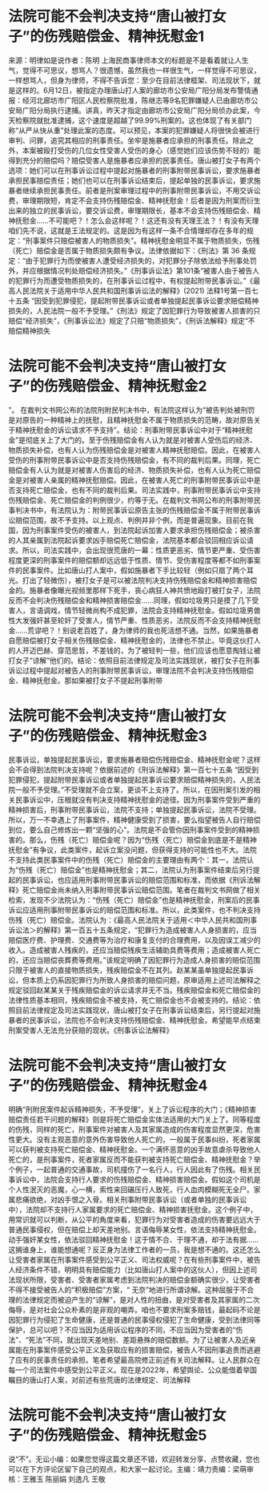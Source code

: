 # 法院可能不会判决支持“唐山被打女子”的伤残赔偿金、精神抚慰金1

来源：明律如是说作者：陈明 上海民商事律师本文的标题是不是看着就让人生气，觉得不可思议，想骂人？很遗憾，虽然我也一样很生气，一样觉得不可思议，一样想骂人，但身为律师，不得不告诉您：至少在目前法律框架、司法现状下，就是这样的。6月12日，被指定办理唐山打人案的廊坊市公安局广阳分局发布警情通报：经河北廊坊市广阳区人民检察院批准，陈继志等9名犯罪嫌疑人已由廊坊市公安局广阳分局执行逮捕。讲真，昨天才指定由廊坊市公安局广阳分局侦办此案，今天检察院就批准逮捕，这个速度是超越了99.99%刑案的。这也体现了有关部门称“从严从快从重”处理此案的态度。可以预见，本案的犯罪嫌疑人将很快会被进行审判、问罪，追究其相应的刑事责任。坐牢是施暴者应承担的刑事责任。除此之外，本案被殴打受伤的几位女性受害人受伤的身心（感觉她们应该伤势不轻的）能得到充分的赔偿吗？赔偿受害人是施暴者应承担的民事责任。唐山被打女子有两个选项：她们可以在刑事诉讼过程中提起对施暴者的刑事附带民事诉讼，要求施暴者承担民事赔偿责任；她们也可以在刑事诉讼结束后，提起单独的民事诉讼，要求施暴者继续承担民事责任。前者是刑案审理过程中的刑事附带民事诉讼，不用交诉讼费，审理期限短，肯定不会支持伤残赔偿金、精神抚慰金！后者是因为刑案而衍生出来的独立的民事诉讼，要交诉讼费，审理期限长，基本不会支持伤残赔偿金、精神抚慰金......不可能吧？！怎么会这样呢？！这还有没有天理王法？！有没有天理咱们先不说，这就是王法规定的。这是因为有这样一条不合情理却存在多年的规定：“刑事案件只赔偿被害人的物质损失”。精神抚慰金明显不属于物质损失，伤残（死亡）赔偿金是否属于物质损失颇有争议。法律依据如下：《刑法》第 36 条规定：“由于犯罪行为而使被害人遭受经济损失的，对犯罪分子除依法给予刑事处罚外，并应根据情况判处赔偿经济损失。”《刑事诉讼法》第101条“被害人由于被告人的犯罪行为而遭受物质损失的，在刑事诉讼过程中，有权提起附带民事诉讼。”《最高人民法院关于适用中华人民共和国刑事诉讼法的解释》(2021) 法释1号第一百七十五条 “因受到犯罪侵犯，提起附带民事诉讼或者单独提起民事诉讼要求赔偿精神损失的，人民法院一般不予受理。”《刑法》规定了因犯罪行为导致被害人损害的只赔偿“经济损失”，《刑事诉讼法》规定了只赔“物质损失”，《刑诉法解释》规定“不赔偿精神损失

# 法院可能不会判决支持“唐山被打女子”的伤残赔偿金、精神抚慰金2

”。 在裁判文书网公布的法院刑附民判决书中，有法院这样认为“被告判处被刑罚是对原告的一种精神上的抚慰，且精神抚慰金不属于物质损失的范畴，故对原告关于精神抚慰金的诉讼请求不予支持”。结论：刑事附带民事诉讼中对于“精神抚慰金”是彻底关上了大门的。至于伤残赔偿金有人认为就是对被害人受伤后的经济、物质损失补偿，也有人认为伤残赔偿金是对被害人精神抚慰赔偿。因此，在被害人受伤的刑事附带民事诉讼中是否支持伤残赔偿金，有不同的裁判后果。同理，死亡赔偿金有人认为就是对被害人伤害后的经济、物质损失补偿，也有人认为死亡赔偿金是对被害人亲属的精神抚慰赔偿。因此，在被害人死亡的刑事附带民事诉讼中是否支持死亡赔偿金，也有不同的裁判后果。司法实践中，刑事附带民事诉讼中支持伤残赔偿金、死亡赔偿金的判例很少，约等于无。在裁判文书网公布的刑事附带民事判决书中，有法院认为：附带民事诉讼原告主张的伤残赔偿金不属于附带民事诉讼赔偿范围，故不予支持。以上观点、判例并非个例，而是普遍现象。目前在我国，因为刑事案件受伤的被害人，到法院起诉加害人要求承担伤残赔偿金；被杀害的人其亲属到法院起诉要求凶手赔偿死亡赔偿金，法院基本都会驳回相应诉讼请求。所以，司法实践中，会出现很荒唐的一幕：性质更恶劣、情节更严重、受伤害程度更深的刑事案件的赔偿额却远远低于性质、情节、受伤害程度等都不如刑事案件的民事案件。比如唐山打人案中，假如施暴者下手比较轻（例如只扇了两个耳光。打出了轻微伤），被打女子是可以被法院判决支持伤残赔偿金和精神损害赔偿金的。施暴者像曝光视频里那样下死手，丧心病狂人神共愤地殴打被打女子，法院反而不会判决伤残赔偿金和精神损害赔偿金......同理，假如垃圾男只是摸了几下受害人，言语调戏，情节轻微尚构不成犯罪，法院会支持精神抚慰金。假如垃圾男兽性大发强奸甚至轮奸了受害人，情节严重、性质恶劣，法院反而不会支持精神抚慰金......荒谬吧？！别说老百姓了，身为律师的我也死活想不通。当然，如果施暴者自愿赔偿被打女子相关伤残赔偿金、精神抚慰金的，法律也不禁止。毕竟这伙打人的人开迈巴赫、穿范思哲，不差钱的，为了被轻判一些，他们应该也愿意掏钱让被打女子“谅解”他们的。结论：依照目前法律规定及司法实践现状，被打女子在刑事诉讼过程中提起对被告人的刑事附带民事诉讼，审理法院不会判决支持伤残赔偿金、精神抚慰金。那如果被打女子不提起刑事附带

# 法院可能不会判决支持“唐山被打女子”的伤残赔偿金、精神抚慰金3

民事诉讼，单独提起民事诉讼，要求施暴者赔偿伤残赔偿金、精神抚慰金呢？这样会不会得到法院判决支持呢？依据前述的《刑诉法解释》第一百七十五条 “因受到犯罪侵犯，提起附带民事诉讼或者单独提起民事诉讼要求赔偿精神损失的，人民法院一般不予受理。”不受理就不会立案，更谈不上支持了。所以，在因刑案引发的相关民事诉讼中，压根就没有判决支持精神抚慰金的途径。因为刑事案件受到严重的精神损害后，刑事附带民事诉讼，法院不支持；单独提起民事诉讼，法院不受理。所以，万一不幸遇上了刑事案件，精神健康受到了损害，要么指望被告人自行赔偿到位，要么自己修炼出一颗“坚强的心”。法院是不会管你因刑事案件受到的精神损害的。那么，伤残（死亡）赔偿金呢？因为“伤残（死亡）赔偿金到底是不是精神抚慰金”有争议，此类案件，起诉立案没问题，但获得支持的可能性也不大。法院不支持此类民事案件中的伤残（死亡）赔偿金的主要理由有两个：其一，法院认为“伤残（死亡）赔偿金”也是精神抚慰金；其二，法院认为刑事案件结束后另行提起的民事诉讼，也应适用刑事附带民事诉讼的赔偿范围和标准，而依据《刑诉法解释》死亡赔偿金尚未纳入刑事附带民事诉讼赔偿范围。笔者在裁判文书网做了相关检索，发现不少法院认为：“伤残（死亡）赔偿金”也是精神抚慰金，刑案后的民事诉讼应适用刑事附带民事诉讼的赔偿范围和标准。所以，此类案件，也不判决支持伤残（死亡）赔偿金。法院认为：《最高人民法院关于适用＜中华人民共和国刑事诉讼法＞的解释》第一百五十五条规定，“犯罪行为造成被害人人身损害的，应当赔偿医疗费、护理费、交通费等为治疗和康复支付的合理费用，以及因误工减少的收入。造成被害人残疾的，还应当赔偿残疾生活辅助具费等费用；造成被害人死亡的，还应当赔偿丧葬费等费用。”该规定明确了因犯罪行为造成人身损害的赔偿范围只限于被害人的直接物质损失，残疾赔偿金不在其列。赵某某虽单独提起民事诉讼，但本质上仍系因犯罪行为所致人身损害的赔偿问题，原审适用上述司法解释之规定驳回赵某某关于残疾赔偿金的诉讼请求并无不当。残疾赔偿金和死亡赔偿金的法律性质基本相同，残疾赔偿金不被支持，死亡赔偿金也不会被支持的。结论：依照目前法律规定及司法实践现状，唐山被打女子在刑事诉讼结束后，另行提起对施暴者的民事诉讼，法院也不会判决支持伤残赔偿金、精神抚慰金。希望能早点结束刑案受害人无法充分获赔的现状。《刑事诉讼法解释》

# 法院可能不会判决支持“唐山被打女子”的伤残赔偿金、精神抚慰金4

明确“刑附民案件起诉精神损失，不予受理”，关上了诉讼程序的大门；《精神损害赔偿责任若干问题的解释》则是将死亡赔偿金实体法适用的大门关上了。同等程度的伤残，同样的死亡，刑事案件对被害人及其家属造成的伤害程度显然更深，危害性更大。没有主观恶意的意外伤害导致他人死亡的，一般属于民事纠纷，死者家属可以获判被支持死亡赔偿金、精神抚慰金。一个满怀恶意的凶手故意虐杀导致他人死亡的，是刑事案件，死者家属反而不能获判被支持死亡赔偿金、精神抚慰金？举个例子，一起普通的交通事故，司机撞伤了一名行人，行人因此有了伤残。相关民事诉讼中，法院会支持行人要求的伤残赔偿金、精神损害赔偿金。假如这个司机是个人性泯灭的恶魔，心一横，索性来回碾压行人致死，行人血肉模糊死无全尸。家属悲痛欲绝，对凶手恨之入骨。相关刑事附带民事诉讼（或者单独的民事诉讼中），法院却不支持行人家属要求的死亡赔偿金、精神损害抚慰金。这个例子中，用常识就可以判断，从公平的角度来看，犯罪行为对受害者造成的伤害要远远大于普通民事侵权，但在赔偿上却天差地别。言语侮辱某女性，依法支持精神抚慰金。动手强奸某女性，依法驳回精神抚慰金！这于情不合、于理不通，却于法有据……这搁谁身上，谁能想通呢？反正身为法律工作者的一员，我是想不通的。这还怎么让受害者家属在刑事案件感受到公平正义、司法权威呢？在有些刑事案件中，被告人经济条件不错，明明具有赔偿能力（比如唐山打人案中的这伙人），但因上述司法现状所限，受害者、受害者家属考虑到法院判决的赔偿金额确实很少，让受害者不得不接受被告人的“积极赔偿”方案，“ 无奈”地进行所谓谅解。这种屈服于不合理的法律规定而被迫产生的“谅解”，是对人性的扭曲，是对受害者及其家属的二次侮辱，是对社会公众朴素的是非观的嘲弄。咱也不要求刑案多赔钱，最起码不论是因犯罪行为侵犯了生命健康，还是普通的民事侵权侵犯了生命健康，受到法律同等保护，总可以吧？不应当因为适用诉讼程序的不同，不应当因为受害者的“伤法”、“死法”不同，就出现天差地别、差距悬殊的赔偿数额。为了让被害人及近亲属能在刑事案件感受公平正义及获取应有的损害赔偿，被告人不因刑事追责而逃避了应有的民事责任的承担。笔者希望最高院修正前述有关司法解释。让人民群众在每一个司法案件中感受到公平正义。现在是2022年，希望舆论、公众能借着举国瞩目的唐山打人案，对前述有些荒唐的法律规定、司法解释

# 法院可能不会判决支持“唐山被打女子”的伤残赔偿金、精神抚慰金5

说“不”。无讼小编：如果您觉得这篇文章还不错，欢迎转发分享、点赞收藏，您也可以在下方评论区留下自己的观点，和大家一起讨论。主编：靖力责编：梁萌审核：王雅玉 陈丽娟 刘逸凡 王敬

